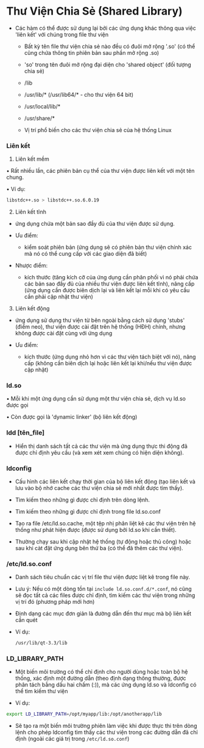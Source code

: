 # Thư Viện Chia Sẻ (Shared Library)

- Các hàm có thể được sử dụng lại bởi các ứng dụng khác thông qua việc 'liên kết' với chúng trong file thư viện  
    
    + Bất kỳ tên file thư viện chia sẻ nào đều có đuôi mở rộng '.so' (có thể cũng chứa thông tin phiên bản sau phần mở rộng .so)  
    
    + 'so' trong tên đuôi mở rộng đại diện cho 'shared object' (đối tượng chia sẻ)  
    
    + /lib  
    
    + /usr/lib/* (/usr/lib64/* - cho thư viện 64 bit)  
    
    + /usr/local/lib/*  
    
    + /usr/share/*  
    
    + Vị trí phổ biến cho các thư viện chia sẻ của hệ thống Linux

### Liên kết   

1. Liên kết mềm  

• Rất nhiều lần, các phiên bản cụ thể của thư viện được liên kết với một tên chung.  

• Ví dụ:

```sh
libstdc++.so > libstdc++.so.6.0.19
```

2. Liên kết tĩnh 

- ứng dụng chứa một bản sao đầy đủ của thư viện được sử dụng.  
    
- Ưu điểm:

    + kiểm soát phiên bản (ứng dụng sẽ có phiên bản thư viện chính xác mà nó có thể cung cấp với các giao diện đã biết)  

- Nhược điểm:

	+ kích thước (tăng kích cỡ của ứng dụng cần phân phối vì nó phải chứa các bản sao đầy đủ của nhiều thư viện được liên kết tĩnh), nâng cấp (ứng dụng cần được biên dịch lại và liên kết lại mỗi khi có yêu cầu cần phải cập nhật thư viện)  

3. Liên kết động 

- ứng dụng sử dụng thư viện từ bên ngoài bằng cách sử dụng 'stubs' (điểm neo), thư viện được cài đặt trên hệ thống (HĐH) chính, nhưng không được cài đặt cùng với ứng dụng 

- Ưu điểm: 

	+ kích thước (ứng dụng nhỏ hơn vì các thư viện tách biệt với nó), nâng cấp (không cần biên dịch lại hoặc liên kết lại khi/nếu thư viện được cập nhật)

### ld.so 

• Mỗi khi một ứng dụng cần sử dụng một thư viện chia sẻ, dịch vụ ld.so được gọi 

• Còn được gọi là 'dynamic linker' (bộ liên kết động)  

### ldd [tên_file]  

- Hiển thị danh sách tất cả các thư viện mà ứng dụng thực thi động đã được chỉ định yêu cầu (và xem xét xem chúng có hiện diện không).

### ldconfig  

- Cấu hình các liên kết chạy thời gian của bộ liên kết động (tạo liên kết và lưu vào bộ nhớ cache các thư viện chia sẻ mới nhất được tìm thấy).

- Tìm kiếm theo những gì được chỉ định trên dòng lệnh. 

- Tìm kiếm theo những gì được chỉ định trong file ld.so.conf  

- Tạo ra file /etc/ld.so.cache, một tệp nhị phân liệt kê các thư viện trên hệ thống như phát hiện được (được sử dụng bởi ld.so khi cần thiết). 

- Thường chạy sau khi cập nhật hệ thống (tự động hoặc thủ công) hoặc sau khi càt đặt ứng dụng bên thứ ba (có thể đã thêm các thư viện).  

### /etc/ld.so.conf 

- Danh sách tiêu chuẩn các vị trí file thư viện được liệt kê trong file này.

- Lưu ý: Nếu có một dòng tồn tại `include ld.so.conf.d/*.conf`, nó cũng sẽ đọc tất cả các files được chỉ định, tìm kiếm các thư viện trong những vị trí đó (phương pháp mới hơn)  

- Định dạng các mục đơn giản là đường dẫn đến thư mục mà bộ liên kết cần quét 
    
- Ví dụ:

    ```sh
	/usr/lib/qt-3.3/lib
	```

### LD_LIBRARY_PATH  

- Một biến môi trường có thể chỉ định cho người dùng hoặc toàn bộ hệ thống, xác định một đường dẫn (theo định dạng thông thường, được phân tách bằng dấu hai chấm (:)), mà các ứng dụng ld.so và ldconfig có thể tìm kiếm thư viện  

- Ví dụ:

```sh
export LD_LIBRARY_PATH=/opt/myapp/lib:/opt/anotherapp/lib  
```

- Sẽ tạo ra một biến môi trường phiên làm việc khi được thực thi trên dòng lệnh cho phép ldconfig tìm thấy các thư viện trong các đường dẫn đã chỉ định (ngoài các giá trị trong `/etc/ld.so.conf`)    
